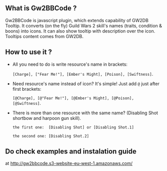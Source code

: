 What is Gw2BBCode ?
-------------------

Gw2BBCode is javascript plugin, which extends capability of GW2DB Tooltip. It converts (on the fly) Guild Wars 2 skill's names (traits, condition & boons) into icons. It can also show tooltip with description over the icon. Tooltips content comes from GW2DB.


How to use it ?
---------------

* All you need to do is write resource's name in brackets:

	`[Charge], ["Fear Me!"], [Ember's Might], [Poison], [Swiftness]`.


* Need resource's name instead of icon? It's simple! Just add `@` just after first brackets:

	`[@Charge], [@"Fear Me!"], [@Ember's Might], [@Poison], [@Swiftness]`.


* There is more than one resource with the same name? (Disabling Shot shortbow and harpoon gun skill).

    `the first one:  [Disabling Shot] or [Disabling Shot.1]`

    `the second one: [Disabling Shot.2]`
	
	
Do check examples and instalation guide 
---------------------------------------
at http://gw2bbcode.s3-website-eu-west-1.amazonaws.com/